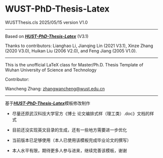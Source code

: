 # WUST-PhD-Thesis-Latex

WUSTThesis.cls 2025/05/15 version V1.0 
___

Based on [***HUST-PhD-Thesis-Latex***](https://github.com/XinzeZhang/HUST-PhD-Thesis-Latex) (V3.1)

Thanks to contributors: Lianghao Li, Jianqing Lin (2021 V3.1), Xinze Zhang (2020 V3.0), Huikan Liu (2006 V2.0), and Feng Jiang (2005 V1.0). 

___

This is the unofficial LaTeX class for Master/Ph.D. Thesis Template of Wuhan University of Science and Technology

Contributor: 

Wancheng Zhang: zhangwancheng@wust.edu.cn

___

基于[***HUST-PhD-Thesis-Latex***](https://github.com/XinzeZhang/HUST-PhD-Thesis-Latex)模板修改制作

+ 尽量还原武汉科技大学官方《博士 论文编排式样（理工类）.doc》文档的样式

+ 目前还没实现英文目录的生成，还有一些地方需要进一步优化

+ 当前版本已足够使用（本人已使用该模板完成毕业论文的撰写）

+ 本人水平有限，期待更多人参与进来，继续完善该模板，谢谢
